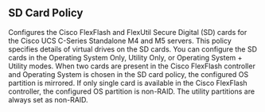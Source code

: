 ##  SD Card Policy
Configures the Cisco FlexFlash and FlexUtil Secure Digital (SD) cards for the Cisco UCS C-Series Standalone M4 and M5 servers. This policy specifies details of virtual drives on the SD cards. You can configure the SD cards in the Operating System Only, Utility Only, or Operating System + Utility modes.
When two cards are present in the Cisco FlexFlash controller and Operating System is chosen in the SD card policy, the configured OS partition is mirrored. If only single card is available in the Cisco FlexFlash controller, the configured OS partition is non-RAID. The utility partitions are always set as non-RAID.
